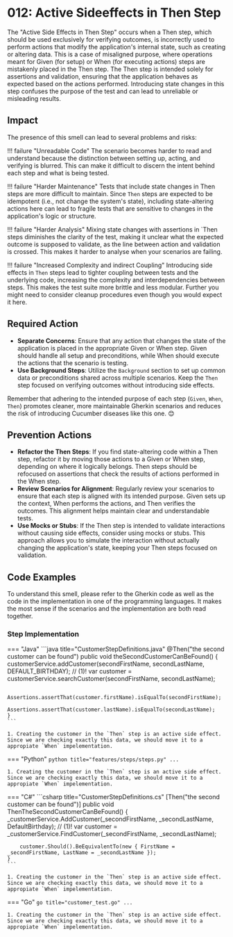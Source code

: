 # 012: Active Sideeffects in Then Step
The "Active Side Effects in Then Step" occurs when a Then step, which should be used exclusively for verifying outcomes, is incorrectly used to perform actions that modify the application's internal state, such as creating or altering data. This is a case of misaligned purpose, where operations meant for Given (for setup) or When (for executing actions) steps are mistakenly placed in the Then step. The Then step is intended solely for assertions and validation, ensuring that the application behaves as expected based on the actions performed. Introducing state changes in this step confuses the purpose of the test and can lead to unreliable or misleading results.

## Impact
The presence of this smell can lead to several problems and risks:

!!! failure "Unreadable Code"
    The scenario becomes harder to read and understand because the distinction between setting up, acting, and verifying is blurred. This can make it difficult to discern the intent behind each step and what is being tested.

!!! failure "Harder Maintenance"
    Tests that include state changes in Then steps are more difficult to maintain. Since `Then` steps are expected to be idempotent (i.e., not change the system's state), including state-altering actions here can lead to fragile tests that are sensitive to changes in the application's logic or structure.

!!! failure "Harder Analysis"
    Mixing state changes with assertions in `Then steps diminishes the clarity of the test, making it unclear what the expected outcome is supposed to validate, as the line between action and validation is crossed. This makes it harder to analyse when your scenarios are failing. 

!!! failure "Increased Complexity and indirect Coupling"
    Introducing side effects in `Then` steps lead to tighter coupling between tests and the underlying code, increasing the complexity and interdependencies between steps. This makes the test suite more brittle and less modular. Further you might need to consider cleanup procedures even though you would expect it here.

## Required Action

* **Separate Concerns**: Ensure that any action that changes the state of the application is placed in the appropriate Given or When step. Given should handle all setup and preconditions, while When should execute the actions that the scenario is testing.
* **Use Background Steps**: Utilize the `Background` section to set up common data or preconditions shared across multiple scenarios. Keep the `Then` step focused on verifying outcomes without introducing side effects.

Remember that adhering to the intended purpose of each step (`Given`, `When`, `Then`) promotes cleaner, more maintainable Gherkin scenarios and reduces the risk of introducing Cucumber diseases like this one. 😊

## Prevention Actions

* **Refactor the Then Steps**: If you find state-altering code within a Then step, refactor it by moving those actions to a Given or When step, depending on where it logically belongs. Then steps should be refocused on assertions that check the results of actions performed in the When step.
* **Review Scenarios for Alignment**: Regularly review your scenarios to ensure that each step is aligned with its intended purpose. Given sets up the context, When performs the actions, and Then verifies the outcomes. This alignment helps maintain clear and understandable tests.
* **Use Mocks or Stubs**: If the Then step is intended to validate interactions without causing side effects, consider using mocks or stubs. This approach allows you to simulate the interaction without actually changing the application's state, keeping your Then steps focused on validation.

## Code Examples
To understand this smell, please refer to the Gherkin code as well as the code in the implementation in one of the programming languages. It makes the most sense if the scenarios and the implementation are both read together.


### Step Implementation
=== "Java"
    ```java title="CustomerStepDefinitions.java"
    @Then("the second customer can be found")
    public void theSecondCustomerCanBeFound() {
        customerService.addCustomer(secondFirstName, secondLastName, DEFAULT_BIRTHDAY); // (1)!
        var customer = customerService.searchCustomer(secondFirstName, secondLastName);

        Assertions.assertThat(customer.firstName).isEqualTo(secondFirstName);
        Assertions.assertThat(customer.lastName).isEqualTo(secondLastName);
    }
    ```

    1. Creating the customer in the `Then` step is an active side effect. Since we are checking exactly this data, we should move it to a appropiate `When` impelementation. 
    
=== "Python"
    ```python title="features/steps/steps.py"
    ...
    ```

    1. Creating the customer in the `Then` step is an active side effect. Since we are checking exactly this data, we should move it to a appropiate `When` impelementation. 


=== "C#"
    ```csharp title="CustomerStepDefinitions.cs"
    [Then("the second customer can be found")]
    public void ThenTheSecondCustomerCanBeFound()
    {
        _customerService.AddCustomer(_secondFirstName, _secondLastName, DefaultBirthday); // (1)!
        var customer = _customerService.FindCustomer(_secondFirstName, _secondLastName);

        customer.Should().BeEquivalentTo(new { FirstName = _secondFirstName, LastName = _secondLastName });
    }
    ```

    1. Creating the customer in the `Then` step is an active side effect. Since we are checking exactly this data, we should move it to a appropiate `When` impelementation. 

=== "Go"
    ```go title="customer_test.go"
    ...
    ```

    1. Creating the customer in the `Then` step is an active side effect. Since we are checking exactly this data, we should move it to a appropiate `When` impelementation. 
